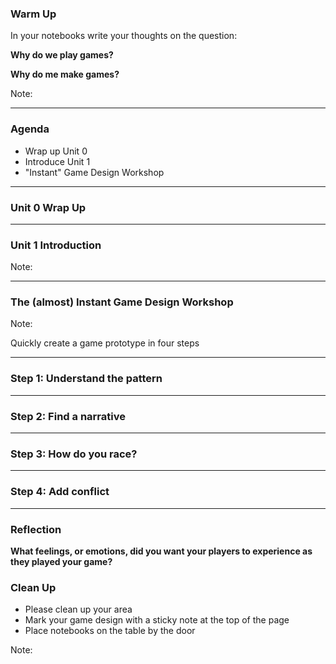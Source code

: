 ### Warm Up

In your notebooks write your thoughts on the question:

**Why do we play games?**

**Why do me make games?**

Note:

---

### Agenda

* Wrap up Unit 0
* Introduce Unit 1
* "Instant" Game Design Workshop

---

### Unit 0 Wrap Up

---

### Unit 1 Introduction

Note:

---

### The (almost) Instant Game Design Workshop

Note:

Quickly create a game prototype in four steps

---

### Step 1: Understand the pattern

---

### Step 2: Find a narrative

---

### Step 3: How do you race?

---

### Step 4: Add conflict

---

### Reflection

**What feelings, or emotions, did you want your players to experience as they played your game?**

### Clean Up

* Please clean up your area
* Mark your game design with a sticky note at the top of the page
* Place notebooks on the table by the door

Note:


